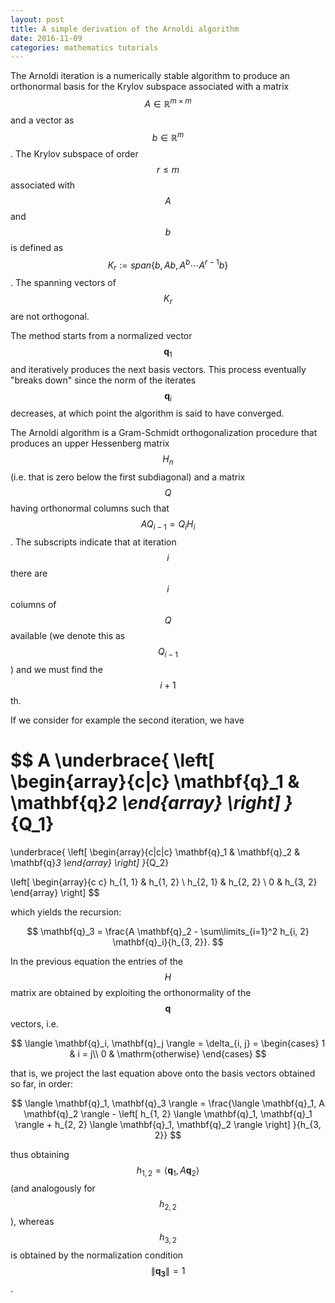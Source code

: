 ```yaml
---
layout: post
title: A simple derivation of the Arnoldi algorithm
date: 2016-11-09
categories: mathematics tutorials
---
```


The Arnoldi iteration is a numerically stable algorithm to produce an orthonormal basis for the Krylov subspace associated with a matrix $$A \in \mathbb{R}^{m \times m}$$ and a vector as $$b \in \mathbb{R}^m$$.
The Krylov subspace of order $$r \leq m$$ associated with $$A$$ and $$b$$ is defined as $$K_r := span \lbrace b, Ab, A^b \cdots A^{r-1}b \rbrace$$. The spanning vectors of $$K_r$$ are not orthogonal.

The method starts from a normalized vector $$\mathbf{q}_1$$ and iteratively produces the next basis vectors. This process eventually "breaks down" since the norm of the iterates $$\mathbf{q}_i$$ decreases, at which point the algorithm is said to have converged.

The Arnoldi algorithm is a Gram-Schmidt orthogonalization procedure that produces an upper Hessenberg matrix $$H_n$$ (i.e. that is zero below the first subdiagonal) and a matrix $$Q$$ having orthonormal columns such that $$A Q_{i - 1} = Q_i H_i$$.
The subscripts indicate that at iteration $$i$$ there are $$i$$ columns of $$Q$$ available (we denote this as $$Q_{i-1}$$) and we must find the $$i+1$$th.

If we consider for example the second iteration, we have

$$
A
\underbrace{
\left[
\begin{array}{c|c}
  \mathbf{q}_1 & \mathbf{q}_2
\end{array}
\right]
}_{Q_1}
=
\underbrace{
\left[
\begin{array}{c|c|c}
  \mathbf{q}_1 & \mathbf{q}_2 & \mathbf{q}_3
\end{array}
\right]
}_{Q_2}

\left[
\begin{array}{c c}
 h_{1, 1} & h_{1, 2} \\
 h_{2, 1} & h_{2, 2}  \\
 0 & h_{3, 2} 
\end{array}
\right]
$$

which yields the recursion:

$$
\mathbf{q}_3 = \frac{A \mathbf{q}_2 - \sum\limits_{i=1}^2 h_{i, 2} \mathbf{q}_i}{h_{3, 2}}.
$$

In the previous equation the entries of the $$H$$ matrix are obtained by exploiting the orthonormality of the $$\mathbf{q}$$ vectors, i.e. 

$$
\langle \mathbf{q}_i, \mathbf{q}_j \rangle = \delta_{i, j} =
     \begin{cases} 1 & i = j\\
                   0 & \mathrm{otherwise}
     \end{cases}
$$

that is, we project the last equation above onto the basis vectors obtained so far, in order:

$$
\langle \mathbf{q}_1, \mathbf{q}_3 \rangle = \frac{\langle \mathbf{q}_1, A \mathbf{q}_2 \rangle - \left[ h_{1, 2} \langle \mathbf{q}_1, \mathbf{q}_1 \rangle  + h_{2, 2} \langle \mathbf{q}_1, \mathbf{q}_2 \rangle \right] }{h_{3, 2}}
$$

thus obtaining $$h_{1,2} = \langle \mathbf{q}_1, A \mathbf{q}_2 \rangle $$ (and analogously for $$h_{2, 2}$$), whereas $$h_{3, 2}$$ is obtained by the normalization condition $$\| \mathbf{q_3} \| = 1$$.